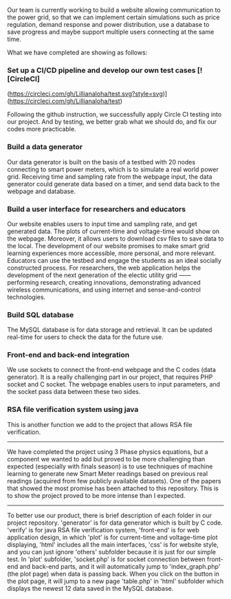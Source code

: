 Our team is currently working to build a website allowing communication to the power grid, so that we can implement certain simulations such as price regulation, demand response and power distribution, use a database to save progress and maybe support multiple users connecting at the same time.

What we have completed are showing as follows:
### Set up a CI/CD pipeline and develop our own test cases [![CircleCI]
(https://circleci.com/gh/Lillianaloha/test.svg?style=svg)](https://circleci.com/gh/Lillianaloha/test)

Following the github instruction, we successfully apply Circle CI testing into our project. And by testing, we better grab what we should do, and fix our codes more practicable.

### Build a data generator
Our data generator is built on the basis of a testbed with 20 nodes connecting to smart power meters, which is to simulate a real world power grid. Receiving time and sampling rate from the webpage input, the data generator could generate data based on a timer, and send data back to the webpage and database.

### Build a user interface for researchers and educators
Our website enables users to input time and sampling rate, and get generated data. The plots of current-time and voltage-time would show on the webpage. Moreover, it allows users to download csv files to save data to the local.
The development of our website promises to make smart grid learning experiences more accessible, more personal, and more relevant. Educators can use the testbed and engage the students as an ideal socially constructed process. For researchers, the web application helps the development of the next generation of the electic utility grid —— performing research, creating innovations, demonstrating advanced wireless communications, and using internet and sense-and-control technologies.

### Build SQL database
The MySQL database is for data storage and retrieval. It can be updated real-time for users to check the data for the future use.

### Front-end and back-end integration
We use sockets to connect the front-end webpage and the C codes (data generator). It is a really challenging part in our project, that requires PHP socket and C socket. The webpage enables users to input parameters, and the socket pass data between these two sides.

### RSA file verification system using java
This is another function we add to the project that allows RSA file verification.

------------------------------------------------------------------------------------------------------------------------------------------
We have completed the project using 3 Phase physics equations, but a component we wanted to add but proved to be more challenging than expected (especially with finals season) is to use techniques of machine learning to generate new Smart Meter readings based on previous real readings (acquired from few publicly available datasets). 
One of the papers that showed the most promise has been attached to this repository. This is to show the project proved to be more intense than I expected.

------------------------------------------------------------------------------------------------------------------------------------------
To better use our product, there is brief description of each folder in our project repository. 'generator' is for data generator which is built by C code. 'verify' is for java RSA file verification system, 'front-end' is for web application design, in which 'plot' is for current-time and voltage-time plot displaying, 'html' includes all the main interfaces, 'css' is for website style, and you can just ignore 'others' subfolder because it is just for our simple test. In 'plot' subfolder, 'socket.php' is for socket connection between front-end and back-end parts, and it will automatically jump to 'index_graph.php' (the plot page) when data is passing back. When you click on the button in the plot page, it will jump to a new page 'table.php' in 'html' subfolder which displays the newest 12 data saved in the MySQL database. 
